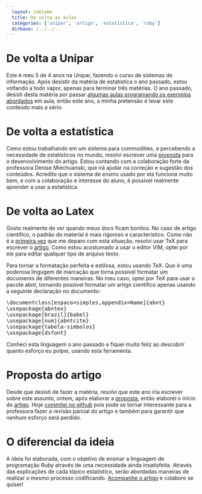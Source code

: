 ```yaml
---
  layout: ideiame
  title: De volta as aulas
  categories: ['unipar', 'artigo', 'estatistica', 'ruby']
  dirbase: /../../..
---
```


# De volta a Unipar

Este é meu 5 de 4 anos na Unipar, fazendo o curso de sistemas de informação.  Após desistir da matéria de estatística o ano passado, estou voltando a todo vapor, apenas para terminar três matérias. O ano passado, desisti desta matéria por passar [algumas aulas programando os exemplos abordados][url-df] em aula, então este ano, a minha pretensão é levar este conteúdo mais a sério.

# De volta a estatística

Como estou trabalhando em um sistema para commodities, e percebendo a necessidade de estatísticos no mundo, resolvi escrever uma [proposta][proposta-tex] para o desenvolvimento do artigo. Estou contando com a colaboração forte da professora Denise Miechuanski, que irá ajudar na correção e sugestão dos conteúdos. Acredito que o sistema de ensino usado por ela funciona muito bem, e com a colaboração e interesse do aluno, é possível realmente aprender a usar a estatística. 

# De volta ao Latex

Gosto realmente de ver quando meus docs ficam bonitos. No caso de artigo científico, o padrão do material é mais rigoroso e característico. Como não é a [primeira vez][artigo-elep] que me deparo com esta situação, resolvi usar TeX para escrever o [artigo][github-url-artigo]. Como estou acostumado a usar o editor VIM, optei por ele para editar qualquer tipo de arquivo texto. 

Para tornar a formatação perfeita e estilosa, estou usando TeX. Que é uma poderosa lingugem de marcação que torna possível formatar um documento de diferentes maneiras. No meu caso, optei por TeX para usar o pacote abnt, tornando possível formatar um artigo científico apenas usando a seguinte declaração no documento:

<div><pre class="prettyprint lang-latex">
\documentclass[espaco=simples,appendix=Name]{abnt}
\usepackage{abntex}
\usepackage[brazil]{babel}
\usepackage[num]{abntcite}
\usepackage{tabela-simbolos}
\usepackage{dsfont} 
</pre></div>

Conheci esta linguagem o ano passado e fiquei muito feliz ao descobrir quanto esforço eu polpei, usando esta ferramenta. 

# Proposta do artigo

Desde que desisti de fazer a matéria, resolvi que este ano iria escrever sobre este assunto, ontem, após elaborar a [proposta][proposta-tex], então elaborei o início do [artigo][artigo-tex]. Hoje [commitei no github][github-url-artigo] pois pode se tornar interessante para a professora fazer a revisão parcial do artigo e também para garantir que nenhum esforço será perdido.

# O diferencial da ideia

A ideia foi elaborada, com o objetivo de ensinar a linguagem de programação Ruby através de uma necessidade ainda insatisfeita. Através das explicações de cada tópico estatístico, serão abordadas maneiras de realizar o mesmo processo codificando. [Acompanhe o artigo][github-url-feed] e colabore se quiser!


[url-df]: http://github.com/jonatas/distribuicao_de_frequencia
[proposta-tex]: http://github.com/jonatas/artigo_estatistica/blob/master/proposta.tex
[artigo-tex]: http://github.com/jonatas/artigo_estatistica/blob/master/artigo.tex
[github-url-artigo]: http://github.com/jonatas/artigo_estatistica
[github-url-feed]: http://github.com/feeds/jonatas/commits/artigo_estatistica/master
[artigo-elep]: http://github.com/jonatas/artigo_elep
